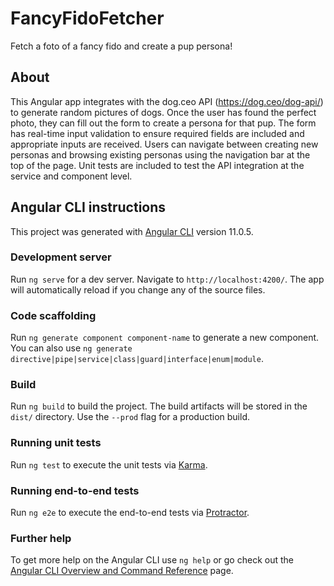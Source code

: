# FancyFidoFetcher

Fetch a foto of a fancy fido and create a pup persona!

## About

This Angular app integrates with the dog.ceo API (https://dog.ceo/dog-api/) to generate random pictures of dogs. Once the user has found the perfect photo, they can fill out the form to create a persona for that pup. The form has real-time input validation to ensure required fields are included and appropriate inputs are received. Users can navigate between creating new personas and browsing existing personas using the navigation bar at the top of the page. Unit tests are included to test the API integration at the service and component level.

## Angular CLI instructions

This project was generated with [Angular CLI](https://github.com/angular/angular-cli) version 11.0.5.

### Development server

Run `ng serve` for a dev server. Navigate to `http://localhost:4200/`. The app will automatically reload if you change any of the source files.

### Code scaffolding

Run `ng generate component component-name` to generate a new component. You can also use `ng generate directive|pipe|service|class|guard|interface|enum|module`.

### Build

Run `ng build` to build the project. The build artifacts will be stored in the `dist/` directory. Use the `--prod` flag for a production build.

### Running unit tests

Run `ng test` to execute the unit tests via [Karma](https://karma-runner.github.io).

### Running end-to-end tests

Run `ng e2e` to execute the end-to-end tests via [Protractor](http://www.protractortest.org/).

### Further help

To get more help on the Angular CLI use `ng help` or go check out the [Angular CLI Overview and Command Reference](https://angular.io/cli) page.
